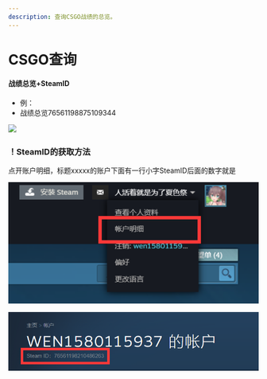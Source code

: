 ```yaml
---
description: 查询CSGO战绩的总览。
---
```


# CSGO查询

#### 战绩总览+SteamID

* 例：
* 战绩总览76561198875109344

![](../.gitbook/assets/IMG\_20210307\_221717.jpg)

### ！SteamID的获取方法

点开账户明细，标题xxxxx的账户下面有一行小字SteamID后面的数字就是

![](../.gitbook/assets/QQ截图20210307220526.png)

![](../.gitbook/assets/QQ截图20210307220542.png)
